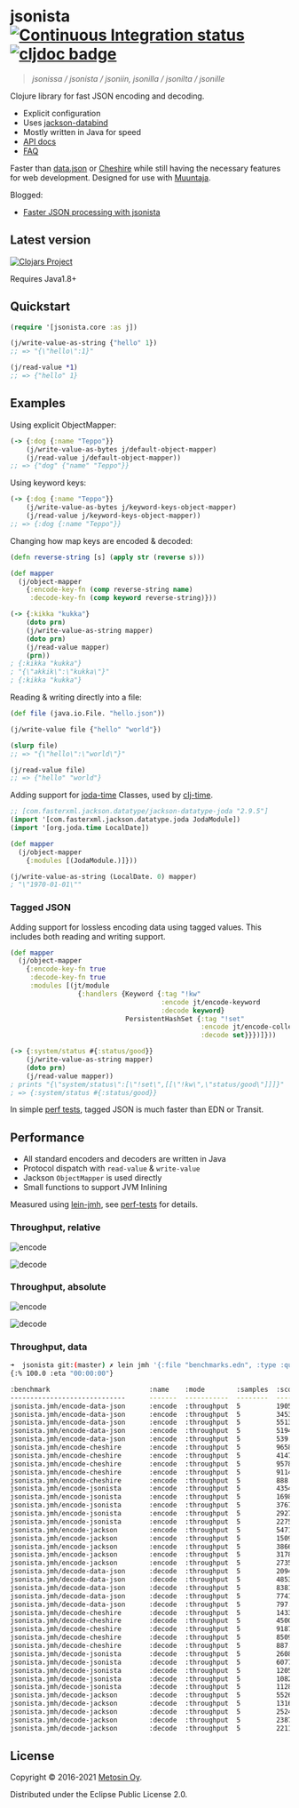 # jsonista [![Continuous Integration status](https://github.com/metosin/jsonista/workflows/Run%20tests/badge.svg?event=push)](https://github.com/metosin/jsonista/actions) [![cljdoc badge](https://cljdoc.xyz/badge/metosin/jsonista)](https://cljdoc.xyz/d/metosin/jsonista/CURRENT)

> *jsonissa / jsonista / jsoniin, jsonilla / jsonilta / jsonille*

Clojure library for fast JSON encoding and decoding.

* Explicit configuration
* Uses [jackson-databind](https://github.com/FasterXML/jackson-databind)
* Mostly written in Java for speed
* [API docs](https://cljdoc.org/d/metosin/jsonista/CURRENT/api/jsonista)
* [FAQ](https://cljdoc.org/d/metosin/jsonista/CURRENT/doc/frequently-asked-questions)

Faster than [data.json](https://github.com/clojure/data.json) or [Cheshire](https://github.com/dakrone/cheshire) while still having the necessary features for web development. Designed for use with [Muuntaja](https://github.com/metosin/muuntaja).

Blogged:
* [Faster JSON processing with jsonista](http://www.metosin.fi/blog/faster-json-processing-with-jsonista/)

## Latest version

[![Clojars Project](http://clojars.org/metosin/jsonista/latest-version.svg)](http://clojars.org/metosin/jsonista)

Requires Java1.8+

## Quickstart

```clojure
(require '[jsonista.core :as j])

(j/write-value-as-string {"hello" 1})
;; => "{\"hello\":1}"

(j/read-value *1)
;; => {"hello" 1}
```

## Examples

Using explicit ObjectMapper:

```clj
(-> {:dog {:name "Teppo"}}
    (j/write-value-as-bytes j/default-object-mapper)
    (j/read-value j/default-object-mapper))
;; => {"dog" {"name" "Teppo"}}
```

Using keyword keys:

```clj
(-> {:dog {:name "Teppo"}}
    (j/write-value-as-bytes j/keyword-keys-object-mapper)
    (j/read-value j/keyword-keys-object-mapper))
;; => {:dog {:name "Teppo"}}
```

Changing how map keys are encoded & decoded:

```clojure
(defn reverse-string [s] (apply str (reverse s)))

(def mapper
  (j/object-mapper
    {:encode-key-fn (comp reverse-string name)
     :decode-key-fn (comp keyword reverse-string)}))

(-> {:kikka "kukka"}
    (doto prn)
    (j/write-value-as-string mapper)
    (doto prn)
    (j/read-value mapper)
    (prn))
; {:kikka "kukka"}
; "{\"akkik\":\"kukka\"}"
; {:kikka "kukka"}
```

Reading & writing directly into a file:

```clojure
(def file (java.io.File. "hello.json"))

(j/write-value file {"hello" "world"})

(slurp file)
;; => "{\"hello\":\"world\"}"

(j/read-value file)
;; => {"hello" "world"}
```

Adding support for [joda-time](http://www.joda.org/joda-time) Classes, used by [clj-time](https://github.com/clj-time/clj-time).

```clj
;; [com.fasterxml.jackson.datatype/jackson-datatype-joda "2.9.5"]
(import '[com.fasterxml.jackson.datatype.joda JodaModule])
(import '[org.joda.time LocalDate])

(def mapper
  (j/object-mapper
    {:modules [(JodaModule.)]}))

(j/write-value-as-string (LocalDate. 0) mapper)
; "\"1970-01-01\""
```

### Tagged JSON

Adding support for lossless encoding data using tagged values. This
includes both reading and writing support.

```clj
(def mapper
  (j/object-mapper
    {:encode-key-fn true
     :decode-key-fn true
     :modules [(jt/module
                 {:handlers {Keyword {:tag "!kw"
                                      :encode jt/encode-keyword
                                      :decode keyword}
                             PersistentHashSet {:tag "!set"
                                                :encode jt/encode-collection
                                                :decode set}}})]}))

(-> {:system/status #{:status/good}}
    (j/write-value-as-string mapper)
    (doto prn)
    (j/read-value mapper))
; prints "{\"system/status\":[\"!set\",[[\"!kw\",\"status/good\"]]]}"
; => {:system/status #{:status/good}}
```

In simple [perf tests](https://github.com/metosin/jsonista/blob/master/test/jsonista/json_perf_test.clj), tagged JSON is much faster than EDN or Transit.

## Performance

* All standard encoders and decoders are written in Java
* Protocol dispatch with `read-value` & `write-value`
* Jackson `ObjectMapper` is used directly
* Small functions to support JVM Inlining

Measured using [lein-jmh](https://github.com/jgpc42/lein-jmh),
see [perf-tests](/test/jsonista/jmh.clj) for details.

### Throughput, relative

![encode](/docs/json-encode.png)

![decode](/docs/json-decode.png)

### Throughput, absolute

![encode](/docs/json-encode-t.png)

![decode](/docs/json-decode-t.png)

### Throughput, data

```bash
➜  jsonista git:(master) ✗ lein jmh '{:file "benchmarks.edn", :type :quick, :format :table}'
{:% 100.0 :eta "00:00:00"}

:benchmark                         :name    :mode        :samples  :score              :score-error  :params
-----------------------------      -------  -----------  --------  ------------------  ------------  --------------
jsonista.jmh/encode-data-json      :encode  :throughput  5         1905463.089  ops/s  63122.305     {:size "10b"}
jsonista.jmh/encode-data-json      :encode  :throughput  5         345349.400   ops/s  175312.845    {:size "100b"}
jsonista.jmh/encode-data-json      :encode  :throughput  5         55137.457    ops/s  20339.204     {:size "1k"}
jsonista.jmh/encode-data-json      :encode  :throughput  5         5194.837     ops/s  395.984       {:size "10k"}
jsonista.jmh/encode-data-json      :encode  :throughput  5         539.111      ops/s  219.494       {:size "100k"}
jsonista.jmh/encode-cheshire       :encode  :throughput  5         965841.282   ops/s  384153.551    {:size "10b"}
jsonista.jmh/encode-cheshire       :encode  :throughput  5         414779.218   ops/s  77713.579     {:size "100b"}
jsonista.jmh/encode-cheshire       :encode  :throughput  5         95781.504    ops/s  16569.179     {:size "1k"}
jsonista.jmh/encode-cheshire       :encode  :throughput  5         9114.238     ops/s  824.365       {:size "10k"}
jsonista.jmh/encode-cheshire       :encode  :throughput  5         888.121      ops/s  190.972       {:size "100k"}
jsonista.jmh/encode-jsonista       :encode  :throughput  5         4354049.558  ops/s  1215677.321   {:size "10b"}
jsonista.jmh/encode-jsonista       :encode  :throughput  5         1698787.064  ops/s  940540.979    {:size "100b"}
jsonista.jmh/encode-jsonista       :encode  :throughput  5         376730.022   ops/s  154961.364    {:size "1k"}
jsonista.jmh/encode-jsonista       :encode  :throughput  5         29272.337    ops/s  5208.374      {:size "10k"}
jsonista.jmh/encode-jsonista       :encode  :throughput  5         2275.436     ops/s  1329.558      {:size "100k"}
jsonista.jmh/encode-jackson        :encode  :throughput  5         5471224.116  ops/s  2598678.138   {:size "10b"}
jsonista.jmh/encode-jackson        :encode  :throughput  5         1509416.980  ops/s  497578.108    {:size "100b"}
jsonista.jmh/encode-jackson        :encode  :throughput  5         386633.021   ops/s  1158.922      {:size "1k"}
jsonista.jmh/encode-jackson        :encode  :throughput  5         31780.542    ops/s  2320.829      {:size "10k"}
jsonista.jmh/encode-jackson        :encode  :throughput  5         2735.888     ops/s  406.603       {:size "100k"}
jsonista.jmh/decode-data-json      :decode  :throughput  5         2094889.246  ops/s  89077.322     {:size "10b"}
jsonista.jmh/decode-data-json      :decode  :throughput  5         485354.569   ops/s  23670.883     {:size "100b"}
jsonista.jmh/decode-data-json      :decode  :throughput  5         83811.653    ops/s  3133.162      {:size "1k"}
jsonista.jmh/decode-data-json      :decode  :throughput  5         7741.879     ops/s  155.608       {:size "10k"}
jsonista.jmh/decode-data-json      :decode  :throughput  5         797.233      ops/s  14.762        {:size "100k"}
jsonista.jmh/decode-cheshire       :decode  :throughput  5         1433093.847  ops/s  90976.064     {:size "10b"}
jsonista.jmh/decode-cheshire       :decode  :throughput  5         450070.726   ops/s  131950.612    {:size "100b"}
jsonista.jmh/decode-cheshire       :decode  :throughput  5         91872.057    ops/s  6432.237      {:size "1k"}
jsonista.jmh/decode-cheshire       :decode  :throughput  5         8509.100     ops/s  156.138       {:size "10k"}
jsonista.jmh/decode-cheshire       :decode  :throughput  5         887.882      ops/s  33.875        {:size "100k"}
jsonista.jmh/decode-jsonista       :decode  :throughput  5         2608856.640  ops/s  474804.764    {:size "10b"}
jsonista.jmh/decode-jsonista       :decode  :throughput  5         607787.943   ops/s  13728.880     {:size "100b"}
jsonista.jmh/decode-jsonista       :decode  :throughput  5         120542.299   ops/s  39147.980     {:size "1k"}
jsonista.jmh/decode-jsonista       :decode  :throughput  5         10827.731    ops/s  5616.145      {:size "10k"}
jsonista.jmh/decode-jsonista       :decode  :throughput  5         1128.572     ops/s  232.442       {:size "100k"}
jsonista.jmh/decode-jackson        :decode  :throughput  5         5526592.411  ops/s  1463758.000   {:size "10b"}
jsonista.jmh/decode-jackson        :decode  :throughput  5         1316257.448  ops/s  163658.831    {:size "100b"}
jsonista.jmh/decode-jackson        :decode  :throughput  5         252440.943   ops/s  14566.399     {:size "1k"}
jsonista.jmh/decode-jackson        :decode  :throughput  5         23871.633    ops/s  1625.629      {:size "10k"}
jsonista.jmh/decode-jackson        :decode  :throughput  5         2211.046     ops/s  91.282        {:size "100k"}
```

## License

Copyright &copy; 2016-2021 [Metosin Oy](http://www.metosin.fi).

Distributed under the Eclipse Public License 2.0.

